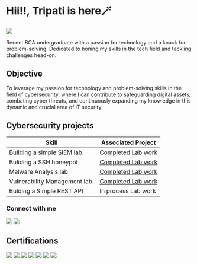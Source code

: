 
# Hii!!, Tripati is here🪄
<a href="https://www.linkedin.com/in/tripati-jani-b100192a7/"><img src="https://img.shields.io/badge/-LinkedIn-0072b1?&style=for-the-badge&logo=linkedin&logoColor=white" /></a>

Recent BCA undergraduate with a passion for technology and a knack for problem-solving. Dedicated to honing my skills in the tech field and tackling challenges head-on.

## Objective
To leverage my passion for technology and problem-solving skills in the field of cybersecurity, where I can contribute to safeguarding digital assets, combating cyber threats, and continuously expanding my knowledge in this dynamic and crucial area of IT security.

## Cybersecurity projects

| Skill                                         | Associated Project         |
|-----------------------------------------------|----------------------------|
| Building a simple SIEM lab.         | <a href="https://github.com/Tripati3000/SIEM-system">Completed Lab work</a>|
| Buliding a SSH honeypot             | <a href="https://github.com/Tripati3000/ssh-honeypotlab">Completed Lab work</a>| 
| Malware Analysis lab                | <a href="https://github.com/Tripati3000/Malware-ANALYSIS">Completed Lab work</a>|
| Vulnerability Management lab.       | <a href="https://github.com/Tripati3000/vulnerability-managmentlab">Completed Lab work <a/>|
| Bulding a Simple REST API                     | In process Lab work|


### Connect with me
<div>
    <a href="https://replit.com/@situjani1932"><img src="https://img.shields.io/badge/-Replit-0072b1?&style=for-the-badge&logo=Replit&logoColor=white" /></a>
    <a href="https://twitter.com/Tripatijani3000"><img src="https://img.shields.io/badge/-Twitter-1DA1F2?&style=for-the-badge&logo=Twitter&logoColor=white" /></a>
    
## Certifications
<div>
<a href="https://github.com/Tripati3000/Tripati3000/files/14391856/Coursera.WMTPR3J8N4RY.pdf "><img src="https://img.shields.io/badge/-GoogleCybersecurity-0072b1?&style=for-the-badge&logo=Google&logoColor=white" /></a>
<a href="https://github.com/Tripati3000/Tripati3000/files/14391868/PythonforBeginnerswi.png-4.pdf"><img src="https://img.shields.io/badge/-Python-007ACC?&style=for-the-badge&logo=Python&logoColor=white" /></a>
<a href="https://github.com/Tripati3000/Tripati3000/files/14391875/situjani-1932-41208098-4881-40c5-bfa7-1acaf8627635-certificate.1.pdf"><img src="https://img.shields.io/badge/-CybersecurityBasics-4D4D4D?&style=for-the-badge&logo=TheLinuxfoundation&logoColor=white" /></a>
<a href="https://github.com/Tripati3000/Tripati3000/files/14391884/Tripati.jani.pdf"><img src="https://img.shields.io/badge/-Linux-006400?&style=for-the-badge&logo=linux&logoColor=white" /></a>
<a href="https://github.com/Tripati3000/Tripati3000/files/14518122/SPlUNK.25.pdf"><img src="https://img.shields.io/badge/-Splunk-006400?&style=for-the-badge&logo=Splunk&logoColor=white\" /></a>
<a href="https://github.com/Tripati3000/Tripati3000/files/14518182/GCP.1.pdf">
  <img src="https://img.shields.io/badge/-GCP-FFA500?&style=for-the-badge&logo=GoogleCloud&logoColor=white" /></a>
<a href="https://github.com/Tripati3000/Tripati3000/files/14518261/OSEP.sharpen.pdf">
  <img src="https://img.shields.io/badge/-PenetrationTester-FFA07A?&style=for-the-badge&logo=OffSec&logoColor=white" />
</a>

